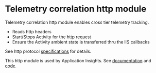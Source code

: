 # Telemetry correlation http module

Telemetry correlation http module enables cross tier telemetry tracking. 

- Reads http headers
- Start/Stops Activity for the http request
- Ensure the Activity ambient state is transferred thru the IIS callbacks

See http protocol [specifications](https://github.com/lmolkova/corefx/blob/80e8a8d767a71f413fd7b2f11b507cd395110e8d/src/System.Diagnostics.DiagnosticSource/src/FlatRequestId.md) for details.


This http module is used by Application Insights. See [documentation](https://docs.microsoft.com/en-us/azure/application-insights/application-insights-correlation) and [code](https://github.com/Microsoft/ApplicationInsights-dotnet-server).

